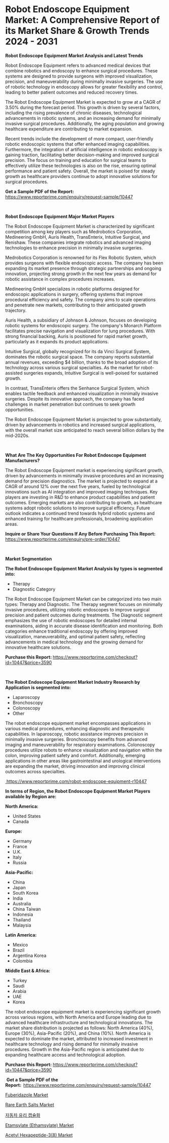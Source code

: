 <p><h1>Robot Endoscope Equipment Market: A Comprehensive Report of its Market Share & Growth Trends 2024 - 2031</h1></p><p><strong>Robot Endoscope Equipment Market Analysis and Latest Trends</strong></p>
<p><p>Robot Endoscope Equipment refers to advanced medical devices that combine robotics and endoscopy to enhance surgical procedures. These systems are designed to provide surgeons with improved visualization, precision, and maneuverability during minimally invasive surgeries. The use of robotic technology in endoscopy allows for greater flexibility and control, leading to better patient outcomes and reduced recovery times.</p><p>The Robot Endoscope Equipment Market is expected to grow at a CAGR of 3.50% during the forecast period. This growth is driven by several factors, including the rising prevalence of chronic diseases, technological advancements in robotic systems, and an increasing demand for minimally invasive surgical procedures. Additionally, the aging population and growing healthcare expenditure are contributing to market expansion.</p><p>Recent trends include the development of more compact, user-friendly robotic endoscopic systems that offer enhanced imaging capabilities. Furthermore, the integration of artificial intelligence in robotic endoscopy is gaining traction, facilitating better decision-making and improved surgical precision. The focus on training and education for surgical teams to effectively utilize these technologies is also on the rise, ensuring optimal performance and patient safety. Overall, the market is poised for steady growth as healthcare providers continue to adopt innovative solutions for surgical procedures.</p></p>
<p><strong>Get a Sample PDF of the Report:&nbsp;</strong> <a href="https://www.reportprime.com/enquiry/request-sample/10447">https://www.reportprime.com/enquiry/request-sample/10447</a></p>
<p>&nbsp;</p>
<p><strong>Robot Endoscope Equipment Major Market Players</strong></p>
<p><p>The Robot Endoscope Equipment Market is characterized by significant competition among key players such as Medrobotics Corporation, Medineering GmbH, Auris Health, TransEnterix, Intuitive Surgical, and Renishaw. These companies integrate robotics and advanced imaging technologies to enhance precision in minimally invasive surgeries.</p><p>Medrobotics Corporation is renowned for its Flex Robotic System, which provides surgeons with flexible endoscopic access. The company has been expanding its market presence through strategic partnerships and ongoing innovation, projecting strong growth in the next few years as demand for robotic assistance in complex procedures increases.</p><p>Medineering GmbH specializes in robotic platforms designed for endoscopic applications in surgery, offering systems that improve procedural efficiency and safety. The company aims to scale operations and penetrate new markets, contributing to their anticipated growth trajectory.</p><p>Auris Health, a subsidiary of Johnson & Johnson, focuses on developing robotic systems for endoscopic surgery. The company's Monarch Platform facilitates precise navigation and visualization for lung procedures. With strong financial backing, Auris is positioned for rapid market growth, particularly as it expands its product applications.</p><p>Intuitive Surgical, globally recognized for its da Vinci Surgical System, dominates the robotic surgical space. The company reports substantial annual revenues, exceeding $4 billion, thanks to the broad adoption of its technology across various surgical specialties. As the market for robot-assisted surgeries expands, Intuitive Surgical is well-poised for sustained growth.</p><p>In contrast, TransEnterix offers the Senhance Surgical System, which enables tactile feedback and enhanced visualization in minimally invasive surgeries. Despite its innovative approach, the company has faced challenges in market penetration but continues to seek growth opportunities.</p><p>The Robot Endoscope Equipment Market is projected to grow substantially, driven by advancements in robotics and increased surgical applications, with the overall market size anticipated to reach several billion dollars by the mid-2020s.</p></p>
<p>&nbsp;</p>
<p><strong>What Are The Key Opportunities For Robot Endoscope Equipment Manufacturers?</strong></p>
<p><p>The Robot Endoscope Equipment market is experiencing significant growth, driven by advancements in minimally invasive procedures and an increasing demand for precision diagnostics. The market is projected to expand at a CAGR of around 12% over the next five years, fueled by technological innovations such as AI integration and improved imaging techniques. Key players are investing in R&D to enhance product capabilities and patient outcomes. Emerging markets are also contributing to growth, as healthcare systems adopt robotic solutions to improve surgical efficiency. Future outlook indicates a continued trend towards hybrid robotic systems and enhanced training for healthcare professionals, broadening application areas.</p></p>
<p><strong>Inquire or Share Your Questions If Any Before Purchasing This Report:</strong> <a href="https://www.reportprime.com/enquiry/pre-order/10447">https://www.reportprime.com/enquiry/pre-order/10447</a></p>
<p>&nbsp;</p>
<p><strong>Market Segmentation</strong></p>
<p><strong>The Robot Endoscope Equipment Market Analysis by types is segmented into:</strong></p>
<p><ul><li>Therapy</li><li>Diagnostic Category</li></ul></p>
<p><p>The Robot Endoscope Equipment Market can be categorized into two main types: Therapy and Diagnostic. The Therapy segment focuses on minimally invasive procedures, utilizing robotic endoscopes to improve surgical precision and patient outcomes during treatments. The Diagnostic segment emphasizes the use of robotic endoscopes for detailed internal examinations, aiding in accurate disease identification and monitoring. Both categories enhance traditional endoscopy by offering improved visualization, maneuverability, and optimal patient safety, reflecting advancements in medical technology and the growing demand for innovative healthcare solutions.</p></p>
<p><strong>Purchase this Report:&nbsp;</strong><a href="https://www.reportprime.com/checkout?id=10447&price=3590">https://www.reportprime.com/checkout?id=10447&price=3590</a></p>
<p>&nbsp;</p>
<p><strong>The Robot Endoscope Equipment Market Industry Research by Application is segmented into:</strong></p>
<p><ul><li>Laparoscopy</li><li>Bronchoscopy</li><li>Colonoscopy</li><li>Other</li></ul></p>
<p><p>The robot endoscope equipment market encompasses applications in various medical procedures, enhancing diagnostic and therapeutic capabilities. In laparoscopy, robotic assistance improves precision in minimally invasive surgeries. Bronchoscopy benefits from advanced imaging and maneuverability for respiratory examinations. Colonoscopy procedures utilize robots to enhance visualization and navigation within the colon, improving patient safety and comfort. Additionally, emerging applications in other areas like gastrointestinal and urological interventions are expanding the market, driving innovation and improving clinical outcomes across specialties.</p></p>
<p><a href="https://www.reportprime.com/robot-endoscope-equipment-r10447">&nbsp;https://www.reportprime.com/robot-endoscope-equipment-r10447</a></p>
<p><strong>In terms of Region, the Robot Endoscope Equipment Market Players available by Region are:</strong></p>
<p>
    <p> <strong> North America: </strong>
        <ul>
            <li>United States</li>
            <li>Canada</li>
        </ul>
        </p> 
    <p> <strong> Europe: </strong>
        <ul>
            <li>Germany</li>
            <li>France</li>
            <li>U.K.</li>
            <li>Italy</li>
            <li>Russia</li>
        </ul>
        </p> 
    <p> <strong> Asia-Pacific: </strong>
        <ul>
            <li>China</li>
            <li>Japan</li>
            <li>South Korea</li>
            <li>India</li>
            <li>Australia</li>
            <li>China Taiwan</li>
            <li>Indonesia</li>
            <li>Thailand</li>
            <li>Malaysia</li>
        </ul>
        </p> 
    <p> <strong> Latin America: </strong>
        <ul>
            <li>Mexico</li>
            <li>Brazil</li>
            <li>Argentina Korea</li>
            <li>Colombia</li>
        </ul>
        </p> 
    <p> <strong> Middle East & Africa: </strong>
        <ul>
            <li>Turkey</li>
            <li>Saudi</li>
            <li>Arabia</li>
            <li>UAE</li>
            <li>Korea</li>
        </ul>
    </p>
    </p>
<p><p>The robot endoscope equipment market is experiencing significant growth across various regions, with North America and Europe leading due to advanced healthcare infrastructure and technological innovations. The market share distribution is projected as follows: North America (40%), Europe (30%), Asia-Pacific (20%), and China (10%). North America is expected to dominate the market, attributed to increased investment in healthcare technology and rising demand for minimally invasive procedures. Growth in the Asia-Pacific region is anticipated due to expanding healthcare access and technological adoption.</p></p>
<p><strong>Purchase this Report: </strong><a href="https://www.reportprime.com/checkout?id=10447&price=3590">https://www.reportprime.com/checkout?id=10447&price=3590</a></p>
<p>&nbsp;<strong>Get a Sample PDF of the Report:&nbsp;&nbsp;</strong><a href="https://www.reportprime.com/enquiry/request-sample/10447">https://www.reportprime.com/enquiry/request-sample/10447</a></p>
<p><strong></strong></p>
<p><p><a href="https://www.linkedin.com/pulse/unveiling-market-trends-global-fuberidazole-growth-regional-7ipmf?trackingId=2e4lqQ8CSUmxAwsAxhxCvA%3D%3D">Fuberidazole Market</a></p><p><a href="https://www.linkedin.com/pulse/future-rare-earth-salts-market-global-forecast-trends-2024-tvopf?trackingId=bHcM0T4BTvy2qWuKjzCxYQ%3D%3D">Rare Earth Salts Market</a></p><p><a href="https://medium.com/@adsogvwv75/%EC%84%B8%EA%B3%84-car-glass-encapsulation-market-%EC%9D%80-2024%EC%97%90%EC%84%9C-2031%EB%A1%9C-%EC%97%B0%ED%8F%89%EA%B7%A0-%EC%A6%9D%EA%B0%80%EC%9C%A8%EC%9D%84-%EB%B3%B4%EC%9D%BC-%EA%B2%83%EC%9C%BC%EB%A1%9C-%EC%98%88%EC%83%81%EB%90%A9%EB%8B%88%EB%8B%A4-a624e4a3a26e">자동차 유리 캡슐화</a></p><p><a href="https://medium.com/@lottierunte1948/the-etamsylate-ethamsylate-market-is-anticipated-to-experience-significant-growth-with-a-3c159daa3bdf">Etamsylate (Ethamsylate) Market</a></p><p><a href="https://medium.com/@alaasultan2024/the-acetyl-hexapeptide-3-8-market-is-experiencing-higher-than-anticipated-demand-compared-to-04b5e4ad8c95">Acetyl Hexapeptide-3(8) Market</a></p></p>